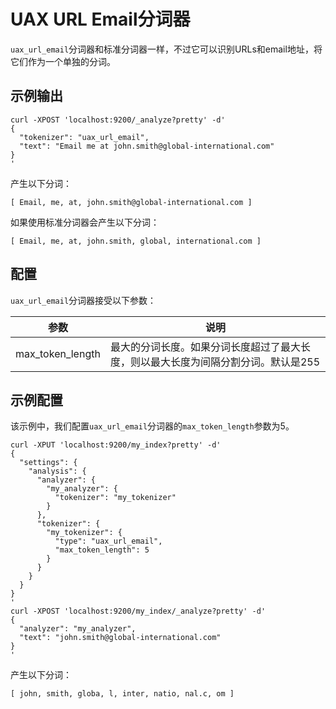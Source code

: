 # UAX URL Email分词器

`uax_url_email`分词器和标准分词器一样，不过它可以识别URLs和email地址，将它们作为一个单独的分词。

## 示例输出

```
curl -XPOST 'localhost:9200/_analyze?pretty' -d'
{
  "tokenizer": "uax_url_email",
  "text": "Email me at john.smith@global-international.com"
}
'
```

产生以下分词：

```
[ Email, me, at, john.smith@global-international.com ]
```

如果使用标准分词器会产生以下分词：

```
[ Email, me, at, john.smith, global, international.com ]
```

## 配置

`uax_url_email`分词器接受以下参数：

|参数|说明|
|---|---|
|max_token_length|最大的分词长度。如果分词长度超过了最大长度，则以最大长度为间隔分割分词。默认是255|

## 示例配置

该示例中，我们配置`uax_url_email`分词器的`max_token_length`参数为5。

```
curl -XPUT 'localhost:9200/my_index?pretty' -d'
{
  "settings": {
    "analysis": {
      "analyzer": {
        "my_analyzer": {
          "tokenizer": "my_tokenizer"
        }
      },
      "tokenizer": {
        "my_tokenizer": {
          "type": "uax_url_email",
          "max_token_length": 5
        }
      }
    }
  }
}
'
curl -XPOST 'localhost:9200/my_index/_analyze?pretty' -d'
{
  "analyzer": "my_analyzer",
  "text": "john.smith@global-international.com"
}
'
```

产生以下分词：

```
[ john, smith, globa, l, inter, natio, nal.c, om ]
```
